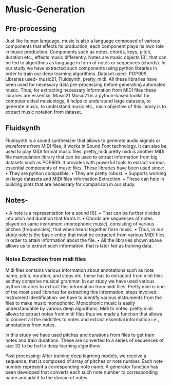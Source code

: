 # Music-Generation
## Pre-processing
Just like human language, music is also a language composed of various components that effects its production, each component plays its own role in music production. Components such as notes, chords, keys, pitch, duration etc., effects music differently. Notes are music objects [3], that can be fed to algorithms as language in form of notes or sequences (chords). In our study we have extracted such components using python libraries in order to train our deep learning algorithms.
Dataset used- POP909.
Libraries used- music21, Fluidsynth, pretty_midi.
All these libraries have been used for necessary data pre-processing before generating automated music. Thus, for extracting necessary information from MIDI files these libraries are essential.
Music21
Music21 is a python-based toolkit for computer aided musicology, it helps to understand large datasets, to generate music, to understand music etc., main objective of this library is to extract music notation from dataset.


## Fluidsynth
Fluidsynth is a sound synthesizer that allows to generate audio signals or waveforms from MIDI files, it works in Sound Font technology. It can also be used to play MIDI format music files.
pretty_midi
pretty midi is another MIDI file manipulation library that can be used to extract information from big datasets such as POP909. It provides with powerful tools to extract various essential components of music files.
These libraries have been used since:
•	They are python compatible.
•	They are pretty robust.
•	Supports working on large datasets and MIDI files information Extraction.
•	These can help in building plots that are necessary for comparison in our study.
## Notes-
•	A note is a representation for a sound [6].
•	That can be further divided into pitch and duration that forms it.
•	Chords are sequences of notes played on same instrument (monophonic music), consisting of various pitches (frequencies), that when heard together form music. 
•	Thus, in our study note is the basic entity that must be extracted from various MIDI files in order to attain information about the file.
•	All the libraries shown above allows us to extract such information, that is later fed as training data.
### Notes Extraction from midi files
Midi files contains various information about annotations such as note name, pitch, duration, and steps etc. these has to extracted from midi files as they comprise musical grammar. In our study we have used various python libraries to extract this information from midi files. 
Pretty midi is one of the most used libraries for extracting this information, steps involved:
Instrument identification: we have to identify various instruments from the files to make music monophonic. Monophonic music is easily understandable by various deep algorithms.
Midi to notes: pretty midi allows to extract notes from midi files thus we made a function that allows to convert all the midi files to notes and extract essential information i.e., annotations from notes.
 
In this study we have used pitches and durations from files to get train notes and train durations. These are converted to a series of sequences of size 32 to be fed to deep learning algorithms.

Post processing:
After training deep learning models, we receive a sequence, that is composed of array of pitches or note number. Each note number represent a corresponding note name. A generator function has been developed that converts each such note number to corresponding name and add it to the stream of notes. 
